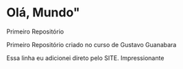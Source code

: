 # Olá, Mundo"
 Primeiro Repositório

Primeiro Repositório criado no curso de Gustavo Guanabara

Essa linha eu adicionei direto pelo SITE. Impressionante
